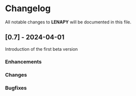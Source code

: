 # Changelog

All notable changes to **LENAPY** will be documented in this file.

## [0.7] - 2024-04-01
Introduction of the first beta version

### Enhancements

### Changes

### Bugfixes
